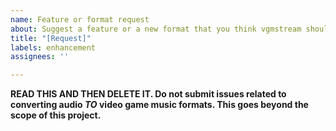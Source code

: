 ```yaml
---
name: Feature or format request
about: Suggest a feature or a new format that you think vgmstream should play. **Please include multiple samples and which game is affected**.
title: "[Request]"
labels: enhancement
assignees: ''

---
```


**READ THIS AND THEN DELETE IT. Do not submit issues related to converting audio _TO_ video game music formats. This goes beyond the scope of this project.**
